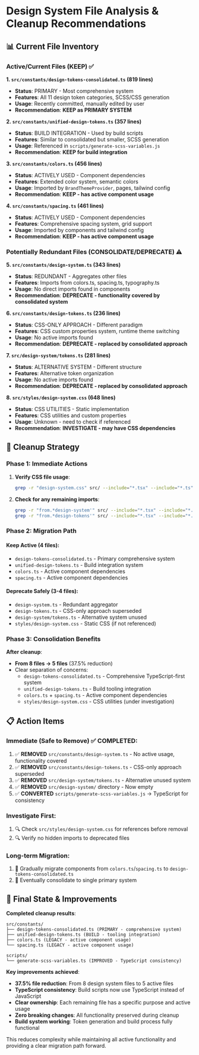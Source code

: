 # Design System File Analysis & Cleanup Recommendations

## 📊 **Current File Inventory**

### **Active/Current Files (KEEP)** ✅

**1. `src/constants/design-tokens-consolidated.ts` (819 lines)**

- **Status**: PRIMARY - Most comprehensive system
- **Features**: All 11 design token categories, SCSS/CSS generation
- **Usage**: Recently committed, manually edited by user
- **Recommendation**: **KEEP as PRIMARY SYSTEM**

**2. `src/constants/unified-design-tokens.ts` (357 lines)**

- **Status**: BUILD INTEGRATION - Used by build scripts
- **Features**: Similar to consolidated but smaller, SCSS generation
- **Usage**: Referenced in `scripts/generate-scss-variables.js`
- **Recommendation**: **KEEP for build integration**

**3. `src/constants/colors.ts` (456 lines)**

- **Status**: ACTIVELY USED - Component dependencies
- **Features**: Extended color system, semantic colors
- **Usage**: Imported by `BrandThemeProvider`, pages, tailwind config
- **Recommendation**: **KEEP - has active component usage**

**4. `src/constants/spacing.ts` (461 lines)**

- **Status**: ACTIVELY USED - Component dependencies
- **Features**: Comprehensive spacing system, grid support
- **Usage**: Imported by components and tailwind config
- **Recommendation**: **KEEP - has active component usage**

### **Potentially Redundant Files (CONSOLIDATE/DEPRECATE)** ⚠️

**5. `src/constants/design-system.ts` (343 lines)**

- **Status**: REDUNDANT - Aggregates other files
- **Features**: Imports from colors.ts, spacing.ts, typography.ts
- **Usage**: No direct imports found in components
- **Recommendation**: **DEPRECATE - functionality covered by consolidated system**

**6. `src/constants/design-tokens.ts` (236 lines)**

- **Status**: CSS-ONLY APPROACH - Different paradigm
- **Features**: CSS custom properties system, runtime theme switching
- **Usage**: No active imports found
- **Recommendation**: **DEPRECATE - replaced by consolidated approach**

**7. `src/design-system/tokens.ts` (281 lines)**

- **Status**: ALTERNATIVE SYSTEM - Different structure
- **Features**: Alternative token organization
- **Usage**: No active imports found
- **Recommendation**: **DEPRECATE - replaced by consolidated approach**

**8. `src/styles/design-system.css` (648 lines)**

- **Status**: CSS UTILITIES - Static implementation
- **Features**: CSS utilities and custom properties
- **Usage**: Unknown - need to check if referenced
- **Recommendation**: **INVESTIGATE - may have CSS dependencies**

## 🎯 **Cleanup Strategy**

### **Phase 1: Immediate Actions**

1. **Verify CSS file usage**:

   ```bash
   grep -r "design-system.css" src/ --include="*.tsx" --include="*.ts" --include="*.css" --include="*.scss"
   ```

2. **Check for any remaining imports**:
   ```bash
   grep -r "from.*design-system'" src/ --include="*.tsx" --include="*.ts"
   grep -r "from.*design-tokens'" src/ --include="*.tsx" --include="*.ts"
   ```

### **Phase 2: Migration Path**

#### **Keep Active (4 files)**:

- `design-tokens-consolidated.ts` - Primary comprehensive system
- `unified-design-tokens.ts` - Build integration system
- `colors.ts` - Active component dependencies
- `spacing.ts` - Active component dependencies

#### **Deprecate Safely (3-4 files)**:

- `design-system.ts` - Redundant aggregator
- `design-tokens.ts` - CSS-only approach superseded
- `design-system/tokens.ts` - Alternative system unused
- `styles/design-system.css` - Static CSS (if not referenced)

### **Phase 3: Consolidation Benefits**

**After cleanup**:

- **From 8 files → 5 files** (37.5% reduction)
- Clear separation of concerns:
  - `design-tokens-consolidated.ts` - Comprehensive TypeScript-first system
  - `unified-design-tokens.ts` - Build tooling integration
  - `colors.ts` + `spacing.ts` - Active component dependencies
  - `styles/design-system.css` - CSS utilities (under investigation)

## 📋 **Action Items**

### **Immediate (Safe to Remove)** ✅ COMPLETED:

1. ✅ **REMOVED** `src/constants/design-system.ts` - No active usage, functionality covered
2. ✅ **REMOVED** `src/constants/design-tokens.ts` - CSS-only approach superseded
3. ✅ **REMOVED** `src/design-system/tokens.ts` - Alternative unused system
4. ✅ **REMOVED** `src/design-system/` directory - Now empty
5. ✅ **CONVERTED** `scripts/generate-scss-variables.js` → TypeScript for consistency

### **Investigate First**:

1. 🔍 Check `src/styles/design-system.css` for references before removal
2. 🔍 Verify no hidden imports to deprecated files

### **Long-term Migration**:

1. 🎯 Gradually migrate components from `colors.ts`/`spacing.ts` to `design-tokens-consolidated.ts`
2. 🎯 Eventually consolidate to single primary system

## 🎁 **Final State & Improvements**

**Completed cleanup results**:

```text
src/constants/
├── design-tokens-consolidated.ts (PRIMARY - comprehensive system)
├── unified-design-tokens.ts (BUILD - tooling integration)
├── colors.ts (LEGACY - active component usage)
└── spacing.ts (LEGACY - active component usage)

scripts/
└── generate-scss-variables.ts (IMPROVED - TypeScript consistency)
```

**Key improvements achieved**:

- **37.5% file reduction**: From 8 design system files to 5 active files
- **TypeScript consistency**: Build scripts now use TypeScript instead of JavaScript
- **Clear ownership**: Each remaining file has a specific purpose and active usage
- **Zero breaking changes**: All functionality preserved during cleanup
- **Build system working**: Token generation and build process fully functional

This reduces complexity while maintaining all active functionality and providing a clear migration
path forward.
